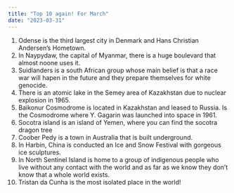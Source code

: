 ```yaml
---
title: "Top 10 again! For March"
date: "2023-03-31"
---
```


1. Odense is the third largest city in Denmark and Hans Christian Andersen’s Hometown.
2. In Naypydaw, the capital of Myanmar, there is a huge boulevard that almost noone uses it.
3. Suidlanders is a south African group whose main belief is that a race war will hapen in the future and they prepare themselves for white genocide.
4. There is an atomic lake in the Semey area of Kazakhstan due to nuclear explosion in 1965.
5. Baikonur Cosmodrome is located in Kazakhstan and leased to Russia. Is the Cosmodrome where Y. Gagarin was launched into space in 1961.
6. Socotra island is an island of Yemen, where you can find the socotra dragon tree
7. Coober Pedy is a town in Australia that is built underground.
8. In Harbin, China is conducted an Ice and Snow Festival with gorgeous ice sculptures.
9. In North Sentinel Island is home to a group of indigenous people who live without any contact with the world and as far as we know they don’t know that a whole world exists.
10. Tristan da Cunha is the most isolated place in the world!

